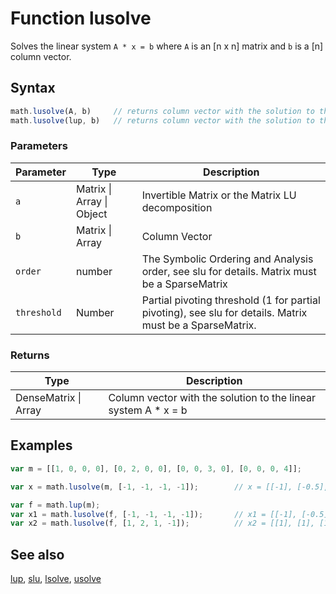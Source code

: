 # Function lusolve

Solves the linear system `A * x = b` where `A` is an [n x n] matrix and `b` is a [n] column vector.


## Syntax

```js
math.lusolve(A, b)     // returns column vector with the solution to the linear system A * x = b
math.lusolve(lup, b)   // returns column vector with the solution to the linear system A * x = b, lup = math.lup(A)
```

### Parameters

Parameter | Type | Description
--------- | ---- | -----------
`a` | Matrix &#124; Array &#124; Object | Invertible Matrix or the Matrix LU decomposition
`b` | Matrix &#124; Array | Column Vector
`order` | number | The Symbolic Ordering and Analysis order, see slu for details. Matrix must be a SparseMatrix
`threshold` | Number | Partial pivoting threshold (1 for partial pivoting), see slu for details. Matrix must be a SparseMatrix.

### Returns

Type | Description
---- | -----------
DenseMatrix &#124; Array | Column vector with the solution to the linear system A * x = b


## Examples

```js
var m = [[1, 0, 0, 0], [0, 2, 0, 0], [0, 0, 3, 0], [0, 0, 0, 4]];

var x = math.lusolve(m, [-1, -1, -1, -1]);        // x = [[-1], [-0.5], [-1/3], [-0.25]]

var f = math.lup(m);
var x1 = math.lusolve(f, [-1, -1, -1, -1]);       // x1 = [[-1], [-0.5], [-1/3], [-0.25]]
var x2 = math.lusolve(f, [1, 2, 1, -1]);          // x2 = [[1], [1], [1/3], [-0.25]]
```


## See also

[lup](lup.md),
[slu](slu.md),
[lsolve](lsolve.md),
[usolve](usolve.md)


<!-- Note: This file is automatically generated from source code comments. Changes made in this file will be overridden. -->
